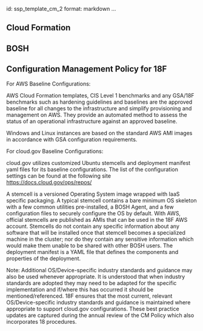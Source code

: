 id: ssp_template_cm_2
format: markdown
...
## Cloud Formation
## BOSH
## Configuration Management Policy for 18F

For AWS Baseline Configurations:

AWS Cloud Formation templates, CIS Level 1 benchmarks and any GSA/18F benchmarks such as hardening guidelines
and baselines are the approved baseline for all changes to the infrastructure and simplify provisioning and management
on AWS. They provide an automated method to assess the status of an operational infrastructure against an approved
baseline.

Windows and Linux instances are based on the standard AWS AMI images in accordance with GSA configuration requirements.

For cloud.gov Baseline Configurations:

cloud.gov utilizes customized Ubuntu stemcells and deployment manifest yaml files for its baseline configurations.
The list of the configuration settings can be found at the following site https://docs.cloud.gov/ops/repos/

A stemcell is a versioned Operating System image wrapped with IaaS specific packaging. A typical stemcell contains
a bare minimum OS skeleton with a few common utilities pre-installed, a BOSH Agent, and a few configuration files
to securely configure the OS by default. With AWS, official stemcells are published as AMIs that can be used in the
18F AWS account. Stemcells do not contain any specific information about any software that will be installed once
that stemcell becomes a specialized machine in the cluster; nor do they contain any sensitive information which
would make them unable to be shared with other BOSH users.  The deployment manifest is a YAML file that defines
the components and properties of the deployment.

Note: Additional OS/Device-specific industry standards and guidance may also be used whenever appropriate. It is
understood that when industry standards are adopted they may need to be adapted for the specific implementation
and if/where this has occurred it should be mentioned/referenced. 18F ensures that the most current, relevant
OS/Device-specific industry standards and guidance is maintained where appropriate to support cloud.gov configurations.
These best practice updates are captured during the annual review of the CM Policy which also incorporates 18 procedures.
